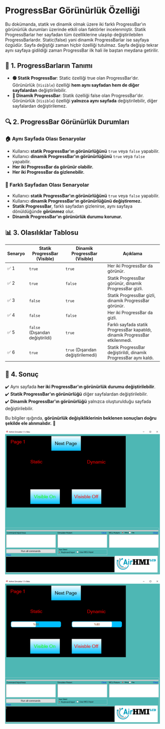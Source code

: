 # ProgressBar Görünürlük Özelliği

Bu dokümanda, statik ve dinamik olmak üzere iki farklı ProgressBar'ın görünürlük durumları üzerinde etkili olan faktörler incelenmiştir.
Statik ProgressBarlar her sayfadan tüm özelliklerine ulaşılıp değiştirilebilen ProgressBarlardır. Static(false) yani dinamik ProgressBarlar ise sayfaya özgüdür.
Sayfa değiştiği zaman hiçbir özelliği tutulmaz. Sayfa değişip tekrar aynı sayfaya gidildiği zaman ProgressBar ilk hali ile baştan meydana getirilir. 

## 📌 1. ProgressBarların Tanımı
- **🟢 Statik ProgressBar**: Static özelliği true olan ProgressBar'dır. Görünürlük (`Visible`) özelliği **hem aynı sayfadan hem de diğer sayfalardan** değiştirilebilir.
- **🔵 Dinamik ProgressBar**: Statik özelliği false olan ProgressBar'dır. Görünürlük (`Visible`) özelliği **yalnızca aynı sayfada** değiştirilebilir, diğer sayfalardan değiştirilemez.

## 🔍 2. ProgressBar Görünürlük Durumları
### 🏠 Aynı Sayfada Olası Senaryolar
- Kullanıcı **statik ProgressBar'ın görünürlüğünü** `true` veya `false` yapabilir.
- Kullanıcı **dinamik ProgressBar'ın görünürlüğünü** `true` veya `false` yapabilir.
- **Her iki ProgressBar da görünür olabilir.**
- **Her iki ProgressBar da gizlenebilir.**

### 🔄 Farklı Sayfadan Olası Senaryolar
- Kullanıcı **statik ProgressBar'ın görünürlüğünü** `true` veya `false` yapabilir.
- Kullanıcı **dinamik ProgressBar'ın görünürlüğünü değiştiremez.**
- **Statik ProgressBar**, farklı sayfadan gizlenirse, aynı sayfaya dönüldüğünde **görünmez** olur.
- **Dinamik ProgressBar'ın görünürlük durumu korunur.**

## 📊 3. Olasılıklar Tablosu

| Senaryo | Statik ProgressBar (Visible) | Dinamik ProgressBar (Visible) | Açıklama |
|---------|------------------------|------------------------|-----------|
| ✅ 1 | `true`  | `true`  | Her iki ProgressBar da görünür. |
| ✅ 2 | `true`  | `false` | Statik ProgressBar görünür, dinamik ProgressBar gizli. |
| ✅ 3 | `false` | `true`  | Statik ProgressBar gizli, dinamik ProgressBar görünür. |
| ✅ 4 | `false` | `false` | Her iki ProgressBar da gizli. |
| ✅ 5 | `false` (Dışarıdan değiştirildi) | `true` | Farklı sayfada statik ProgressBar kapatıldı, dinamik ProgressBar etkilenmedi. |
| ✅ 6 | `true`  | `true` (Dışarıdan değiştirilemedi) | Statik ProgressBar değiştirildi, dinamik ProgressBar aynı kaldı. |

## 🎯 4. Sonuç
✔️ Aynı sayfada **her iki ProgressBar'ın görünürlük durumu değiştirilebilir**.  
✔️ **Statik ProgressBar'ın görünürlüğü** diğer sayfalardan değiştirilebilir.  
✔️ **Dinamik ProgressBar'ın görünürlüğü** yalnızca oluşturulduğu sayfada değiştirilebilir.  

Bu bilgiler ışığında, **görünürlük değişikliklerinin beklenen sonuçları doğru şekilde ele alınmalıdır.** 🚀

![Açıklama Metni](2.png)

![Açıklama Metni](1.png)

